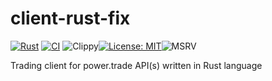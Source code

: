# client-rust-fix

[![Rust](https://github.com/laisee/client-rust-fix/actions/workflows/rust.yml/badge.svg)](https://github.com/laisee/client-rust-fix/actions/workflows/rust.yml) 
[![CI](https://github.com/laisee/client-rust-fix/actions/workflows/ci.yml/badge.svg)](https://github.com/laisee/client-rust-fix/actions/workflows/ci.yml) 
![Clippy](https://github.com/laisee/client-rust-fix/actions/workflows/clippy.yml/badge.svg)[![License: MIT](https://img.shields.io/badge/License-MIT-yellow.svg)](https://opensource.org/licenses/MIT)![MSRV](https://img.shields.io/badge/MSRV-1.60.0-orange)


Trading client for power.trade API(s) written in Rust language
